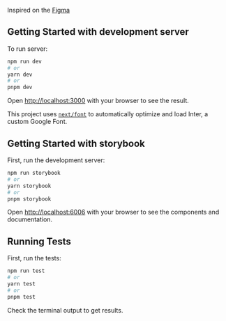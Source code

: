 Inspired on the [Figma](https://www.figma.com/community/file/1187809544925739392)

## Getting Started with development server

To run server:

```bash
npm run dev
# or
yarn dev
# or
pnpm dev
```

Open [http://localhost:3000](http://localhost:3000) with your browser to see the result.

This project uses [`next/font`](https://nextjs.org/docs/basic-features/font-optimization) to automatically optimize and load Inter, a custom Google Font.


## Getting Started with storybook

First, run the development server:

```bash
npm run storybook
# or
yarn storybook
# or
pnpm storybook
```

Open [http://localhost:6006](http://localhost:6006) with your browser to see the components and documentation.

## Running Tests 

First, run the tests:

```bash
npm run test
# or
yarn test
# or
pnpm test
```

Check the terminal output to get results.

